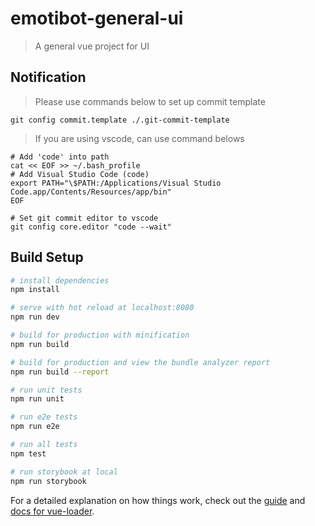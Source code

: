 # emotibot-general-ui

> A general vue project for UI

## Notification

> Please use commands below to set up commit template
```
git config commit.template ./.git-commit-template
```
> If you are using vscode, can use command belows
```
# Add 'code' into path
cat << EOF >> ~/.bash_profile
# Add Visual Studio Code (code)
export PATH="\$PATH:/Applications/Visual Studio Code.app/Contents/Resources/app/bin"
EOF

# Set git commit editor to vscode
git config core.editor "code --wait"

```

## Build Setup

``` bash
# install dependencies
npm install

# serve with hot reload at localhost:8080
npm run dev

# build for production with minification
npm run build

# build for production and view the bundle analyzer report
npm run build --report

# run unit tests
npm run unit

# run e2e tests
npm run e2e

# run all tests
npm test

# run storybook at local
npm run storybook
```

For a detailed explanation on how things work, check out the [guide](http://vuejs-templates.github.io/webpack/) and [docs for vue-loader](http://vuejs.github.io/vue-loader).

